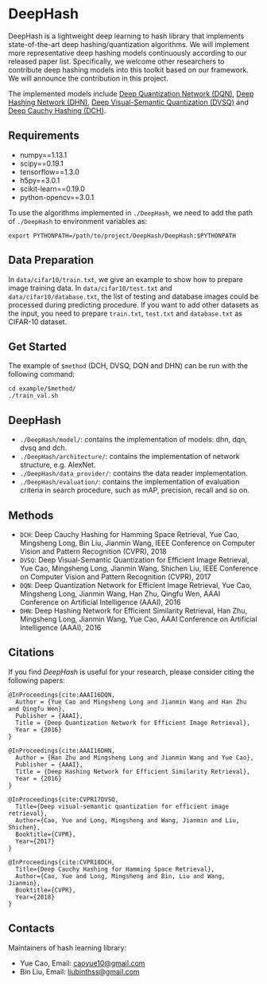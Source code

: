 # DeepHash

DeepHash is a lightweight deep learning to hash library that implements state-of-the-art deep hashing/quantization algorithms. We will implement more representative deep hashing models continuously according to our released paper list. Specifically, we welcome other researchers to contribute deep hashing models into this toolkit based on our framework. We will announce the contribution in this project.

The implemented models include [Deep Quantization Network (DQN)](http://yue-cao.me/doc/deep-quantization-networks-dqn-aaai16.pdf), [Deep Hashing Network (DHN)](http://ise.thss.tsinghua.edu.cn/~mlong/doc/deep-hashing-network-aaai16.pdf), [Deep Visual-Semantic Quantization (DVSQ)](http://yue-cao.me/doc/deep-visual-semantic-quantization-cvpr17.pdf) and [Deep Cauchy Hashing (DCH)](http://ise.thss.tsinghua.edu.cn/~mlong/doc/deep-cauchy-hashing-cvpr18.pdf).

## Requirements

-  numpy==1.13.1
-  scipy==0.19.1
-  tensorflow==1.3.0
-  h5py==3.0.1
-  scikit-learn==0.19.0
-  python-opencv==3.0.1

<!--**TensorFlow Installation**-->

<!--Our hash learning lib requires Tensorflow (version 1.0+) to be installed.-->

<!--To install TensorFlow, simply run:-->
<!--```-->
<!--pip install tensorflow-->
<!--```-->
<!--or, with GPU-support:-->
<!--```-->
<!--pip install tensorflow-gpu-->
<!--```-->

<!--For more details see *[TensorFlow installation instructions](https://github.com/tensorflow/tensorflow/blob/master/tensorflow/g3doc/get_started/os_setup.md)*-->

<!--**Other Installation**-->

<!--To easily use our lib, we need to install scipy, python-opencv, h5py, scikit-learn, coverage.py and pytest by:-->

<!--```shell-->
<!--pip install scipy -->
<!--sudo apt-get install python-opencv-->
<!--pip install h5py-->
<!--pip install -U scikit-learn-->
<!--```-->

To use the algorithms implemented in `./DeepHash`, we need to add the path of `./DeepHash` to environment variables as:

```shell
export PYTHONPATH=/path/to/project/DeepHash/DeepHash:$PYTHONPATH
```             

## Data Preparation
In `data/cifar10/train.txt`, we give an example to show how to prepare image training data. In `data/cifar10/test.txt` and `data/cifar10/database.txt`, the list of testing and database images could be processed during predicting procedure. If you want to add other datasets as the input, you need to prepare `train.txt`, `test.txt` and `database.txt` as CIFAR-10 dataset.

## Get Started
The example of `$method` (DCH, DVSQ, DQN and DHN) can be run with the following command:
```shell
cd example/$method/
./train_val.sh
```

## DeepHash
* `./DeepHash/model/`: contains the implementation of models: dhn, dqn, dvsq and dch.
* `./DeepHash/architecture/`: contains the implementation of network structure, e.g. AlexNet.
* `./DeepHash/data_provider/`: contains the data reader implementation.
* `./DeepHash/evaluation/`: contains the implementation of evaluation criteria in search procedure, such as mAP, precision, recall and so on.
<!--**Data\_provider**-->
<!--**Architecture**-->
<!--**Model**-->
<!--**Evaluation**-->

## Methods
* `DCH`: Deep Cauchy Hashing for Hamming Space Retrieval, Yue Cao, Mingsheng Long, Bin Liu, Jianmin Wang, IEEE Conference on Computer Vision and Pattern Recognition (CVPR), 2018
* `DVSQ`: Deep Visual-Semantic Quantization for Efficient Image Retrieval, Yue Cao, Mingsheng Long, Jianmin Wang, Shichen Liu, IEEE Conference on Computer Vision and Pattern Recognition (CVPR), 2017
* `DQN`: Deep Quantization Network for Efficient Image Retrieval, Yue Cao, Mingsheng Long, Jianmin Wang, Han Zhu, Qingfu Wen, AAAI Conference on Artificial Intelligence (AAAI), 2016
* `DHN`: Deep Hashing Network for Efficient Similarity Retrieval, Han Zhu, Mingsheng Long, Jianmin Wang, Yue Cao, AAAI Conference on Artificial Intelligence (AAAI), 2016

## Citations
If you find *DeepHash* is useful for your research, please consider citing the following papers:

    @InProceedings{cite:AAAI16DQN,
      Author = {Yue Cao and Mingsheng Long and Jianmin Wang and Han Zhu and Qingfu Wen},
      Publisher = {AAAI},
      Title = {Deep Quantization Network for Efficient Image Retrieval},
      Year = {2016}
    }
    
    @InProceedings{cite:AAAI16DHN,
      Author = {Han Zhu and Mingsheng Long and Jianmin Wang and Yue Cao},
      Publisher = {AAAI},
      Title = {Deep Hashing Network for Efficient Similarity Retrieval},
      Year = {2016}
    }
    
    @InProceedings{cite:CVPR17DVSQ,
      Title={Deep visual-semantic quantization for efficient image retrieval},
      Author={Cao, Yue and Long, Mingsheng and Wang, Jianmin and Liu, Shichen},
      Booktitle={CVPR},
      Year={2017}
    }
    
    @InProceedings{cite:CVPR18DCH,
      Title={Deep Cauchy Hashing for Hamming Space Retrieval},
      Author={Cao, Yue and Long, Mingsheng and Bin, Liu and Wang, Jianmin},
      Booktitle={CVPR},
      Year={2018}
    }


## Contacts
Maintainers of hash learning library:
* Yue Cao, Email: caoyue10@gmail.com
* Bin Liu, Email: liubinthss@gmail.com
